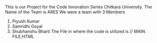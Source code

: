 This is our Project for the Code Innovation Series Chitkara University.
The Name of the Team is ARES 
We were a team with 3 Members 
1) Piyush Kumar
2) Samridhi Goyal
3) Shubhanshu Bharti
The File in where the code is utilized is // MAIN FILE.HTML
